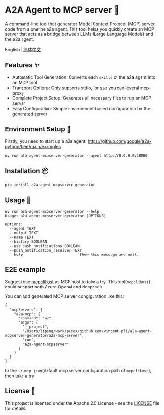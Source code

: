 # A2A Agent to MCP server 🤖

A command-line tool that generates Model Context Protocol (MCP) server code from a oneline a2a agent. This tool helps you quickly create an MCP server that acts as a bridge between LLMs (Large Language Models) and the a2a agent.

English | [简体中文](./README-zh.md)

## Features ✨

- Automatic Tool Generation: Converts each `skills` of the a2a agent into an MCP tool
- Transport Options: Only supports stdio, for sse you can leveral mcp-proxy
- Complete Project Setup: Generates all necessary files to run an MCP server
- Easy Configuration: Simple environment-based configuration for the generated server

## Environment Setup 🔧
Firstly, you need to start up a a2a agent:
https://github.com/google/a2a-python/tree/main/examples

```
uv run a2a-agent-mcpserver-generator --agent http://0.0.0.0:10000
```

## Installation 📦

```bash
pip install a2a-agent-mcpserver-generator
```

## Usage 🚀
```
uv run a2a-agent-mcpserver-generator --help
Usage: a2a-agent-mcpserver-generator [OPTIONS]

Options:
  --agent TEXT
  --output TEXT
  --name TEXT
  --history BOOLEAN
  --use_push_notifications BOOLEAN
  --push_notification_receiver TEXT
  --help                          Show this message and exit.
```

## E2E example

Suggest use [mcpclihost](https://github.com/vincent-pli/mcp-cli-host) as MCP host to take a try.
This tool(`mcpclihost`) could support both Azure Openai and deepseek

You can add generated MCP server congiguration like this:
```
{
  "mcpServers": {
    "a2a-mcp": {
      "command": "uv",
      "args": [
        "--project",
        "/Users/lipeng/workspaces/github.com/vincent-pli/a2a-agent-mcpserver-generator/a2a-mcp-server",
        "run",
        "a2a-agent-mcpserver"
      ]
    }
  }
}
```
to the `~/.mcp.json`(default mcp server configuration path of `mcpclihost`), then take a try


## License 📄

This project is licensed under the Apache 2.0 License - see the [LICENSE](LICENSE) file for details.
